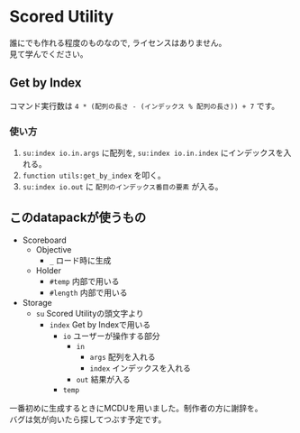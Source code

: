 # Scored Utility

誰にでも作れる程度のものなので, ライセンスはありません。  
見て学んでください。

## Get by Index
コマンド実行数は `4 * (配列の長さ - (インデックス % 配列の長さ)) + 7` です。

### 使い方
1. `su:index io.in.args` に配列を, `su:index io.in.index` にインデックスを入れる。
2. `function utils:get_by_index` を叩く。
3. `su:index io.out` に `配列のインデックス番目の要素` が入る。

## このdatapackが使うもの
* Scoreboard  
  * Objective
    * `_` ロード時に生成
  * Holder
    * `#temp` 内部で用いる
    * `#length` 内部で用いる
* Storage
  * `su` Scored Utilityの頭文字より
    * `index` Get by Indexで用いる
      * `io` ユーザーが操作する部分
        * `in`
          * `args` 配列を入れる
          * `index` インデックスを入れる
        * `out` 結果が入る
      * `temp`

一番初めに生成するときにMCDUを用いました。制作者の方に謝辞を。  
バグは気が向いたら探してつぶす予定です。
